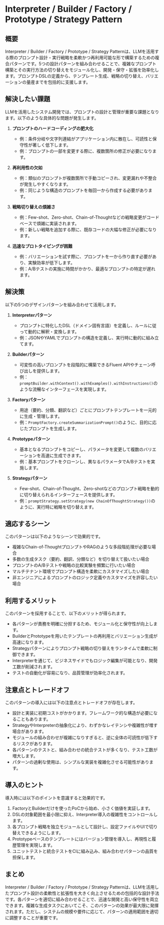 # Interpreter / Builder / Factory / Prototype / Strategy Pattern

## 概要

Interpreter / Builder / Factory / Prototype / Strategy Patternは、LLMを活用する際のプロンプト設計・実行戦略を柔軟かつ再利用可能な形で構築するための複合パターンです。5つの設計パターンを組み合わせることで、複雑なプロンプト構築とその実行方法の切り替えをモジュール化し、開発・保守・拡張を効率化します。プロンプトDSLの定義から、テンプレート生成、戦略の切り替え、バリエーションの量産までを包括的に支援します。

## 解決したい課題

LLMを活用したシステム開発では、プロンプトの設計と管理が重要な課題となります。以下のような具体的な問題が発生します。

1. **プロンプトのハードコーディングの肥大化**
   - 例：条件分岐や文字列連結がアプリケーション内に散在し、可読性と保守性が著しく低下します。
   - 例：プロンプトの一部を変更する際に、複数箇所の修正が必要になります。

2. **再利用性の欠如**
   - 例：類似のプロンプトが複数箇所で手動コピーされ、変更漏れや不整合が発生しやすくなります。
   - 例：同じような構造のプロンプトを毎回一から作成する必要があります。

3. **戦略切り替えの煩雑さ**
   - 例：Few-shot、Zero-shot、Chain-of-Thoughtなどの戦略変更がコードベースで煩雑に実装されます。
   - 例：新しい戦略を追加する際に、既存コードの大幅な修正が必要になります。

4. **迅速なプロトタイピングが困難**
   - 例：バリエーションを試す際に、プロンプトを一から作り直す必要があり、実験効率が低下します。
   - 例：A/Bテストの実施に時間がかかり、最適なプロンプトの特定が遅れます。

## 解決策

以下の5つのデザインパターンを組み合わせて活用します。

1. **Interpreterパターン**
   - プロンプトに特化したDSL（ドメイン固有言語）を定義し、ルールに従って動的に解釈・変換します。
   - 例：JSONやYAMLでプロンプトの構造を定義し、実行時に動的に組み立てます。

2. **Builderパターン**
   - 可変性の高いプロンプトを段階的に構築できるFluent APIやチェーン呼び出しを提供します。
   - 例：`promptBuilder.withContext().withExamples().withInstructions()`のような流暢なインターフェースを実現します。

3. **Factoryパターン**
   - 用途（要約、分類、翻訳など）ごとにプロンプトテンプレートを一元的に生成・管理します。
   - 例：`PromptFactory.createSummarizationPrompt()`のように、目的に応じたプロンプトを生成します。

4. **Prototypeパターン**
   - 基本となるプロンプトをコピーし、パラメータを変更して複数のバリエーションを高速に生成できます。
   - 例：基本プロンプトをクローンし、異なるパラメータでA/Bテストを実施します。

5. **Strategyパターン**
   - Few-shot、Chain-of-Thought、Zero-shotなどのプロンプト戦略を動的に切り替えられるインターフェースを提供します。
   - 例：`promptStrategy.setStrategy(new ChainOfThoughtStrategy())`のように、実行時に戦略を切り替えます。

## 適応するシーン

このパターンは以下のようなシーンで効果的です。

- 複雑なChain-of-ThoughtプロンプトやRAGのような多段階処理が必要な場合
- 多数の生成タスク（要約、翻訳、分類など）を切り替えて扱いたい場合
- プロンプトのA/Bテストや戦略の比較実験を頻繁に行いたい場合
- マルチテナント環境でプロンプト構造を柔軟にカスタマイズしたい場合
- 非エンジニアによるプロンプトのロジック定義やカスタマイズを許容したい場合

## 利用するメリット

このパターンを採用することで、以下のメリットが得られます。

- 各パターンが責務を明確に分担するため、モジュール化と保守性が向上します。
- BuilderとPrototypeを用いたテンプレートの再利用とバリエーション生成が高速になります。
- Strategyパターンによりプロンプト戦略の切り替えをランタイムで柔軟に制御できます。
- Interpreterを通じて、ビジネスサイドでもロジック編集が可能となり、開発工数が削減されます。
- テストの自動化が容易になり、品質管理が効率化されます。

## 注意点とトレードオフ

このパターンの導入には以下の注意点とトレードオフが存在します。

- 設計と実装に初期コストがかかります。フレームワーク的な構造が必要になることもあります。
- StrategyやInterpreterの抽象化により、わずかなレイテンシや複雑性が増す場合があります。
- モジュールの組み合わせが複雑になりすぎると、逆に全体の可読性が低下するリスクがあります。
- 各パターンのテストと、組み合わせの統合テストが多くなり、テスト工数が増大します。
- パターンの過剰な使用は、シンプルな実装を複雑化させる可能性があります。

## 導入のヒント

導入時には以下のポイントを意識すると効果的です。

1. FactoryとBuilderだけを使ったPoCから始め、小さく価値を実証します。
2. DSLの対象範囲を最小限に抑え、Interpreter導入の複雑性をコントロールします。
3. 各プロンプト戦略を独立モジュールとして設計し、設定ファイルやUIで切り替えできるようにします。
4. Prototypeベースのテンプレートにはバージョン管理を導入し、再現性と履歴管理を実現します。
5. ユニットテストと統合テストをCIに組み込み、組み合わせパターンの品質を担保します。

## まとめ

Interpreter / Builder / Factory / Prototype / Strategy Patternは、LLMを活用したプロンプト設計の柔軟性と拡張性を大きく向上させるための包括的な設計手法です。各パターンを適切に組み合わせることで、迅速な開発と高い保守性を両立できます。複雑な生成タスクにおいてこそ、このパターンの効果が最大限に発揮されます。ただし、システムの規模や要件に応じて、パターンの適用範囲を適切に調整することが重要です。
